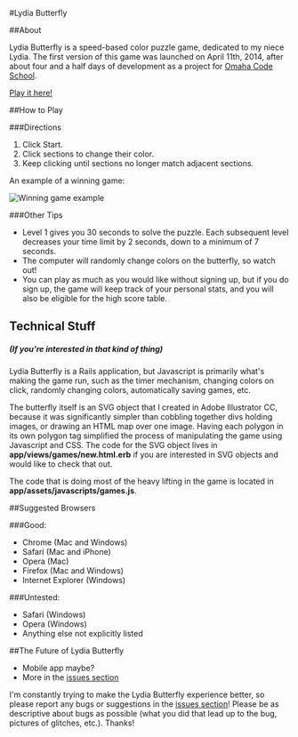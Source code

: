 #Lydia Butterfly

##About

Lydia Butterfly is a speed-based color puzzle game, dedicated to my niece Lydia. The first version of this game was launched on April 11th, 2014, after about four and a half days of development as a project for [Omaha Code School](https://github.com/omahacodeschool).

[Play it here!](http://lydiab.herokuapp.com/)

##How to Play

###Directions

1. Click Start.
2. Click sections to change their color.
3. Keep clicking until sections no longer match adjacent sections.

An example of a winning game:

![Winning game example](https://31.media.tumblr.com/f2425ce66787230b819556b2d03858fc/tumblr_inline_n40a8mXizS1s6jjx7.jpg)

###Other Tips

- Level 1 gives you 30 seconds to solve the puzzle. Each subsequent level decreases your time limit by 2 seconds, down to a minimum of 7 seconds.
- The computer will randomly change colors on the butterfly, so watch out!
- You can play as much as you would like without signing up, but if you do sign up, the game will keep track of your personal stats, and you will also be eligible for the high score table.

## Technical Stuff
##### (If you're interested in that kind of thing)

Lydia Butterfly is a Rails application, but Javascript is primarily what's making the game run, such as the timer mechanism, changing colors on click, randomly changing colors, automatically saving games, etc.

The butterfly itself is an SVG object that I created in Adobe Illustrator CC, because it was significantly simpler than cobbling together divs holding images, or drawing an HTML map over one image. Having each polygon in its own polygon tag simplified the process of manipulating the game using Javascript and CSS. The code for the SVG object lives in **app/views/games/new.html.erb** if you are interested in SVG objects and would like to check that out.

The code that is doing most of the heavy lifting in the game is located in **app/assets/javascripts/games.js**.

##Suggested Browsers

###Good:
- Chrome (Mac and Windows)
- Safari (Mac and iPhone)
- Opera (Mac)
- Firefox (Mac and Windows)
- Internet Explorer (Windows)

###Untested:
- Safari (Windows)
- Opera (Windows)
- Anything else not explicitly listed

##The Future of Lydia Butterfly

- Mobile app maybe?
- More in the [issues section](https://github.com/Caraheacock/butterflies/issues?state=open)

I'm constantly trying to make the Lydia Butterfly experience better, so please report any bugs or suggestions in the [issues section](https://github.com/Caraheacock/butterflies/issues?state=open)! Please be as descriptive about bugs as possible (what you did that lead up to the bug, pictures of glitches, etc.). Thanks!
